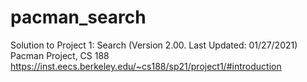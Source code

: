 # pacman_search
Solution to Project 1: Search (Version 2.00. Last Updated: 01/27/2021)
Pacman Project, CS 188
<ahref> https://inst.eecs.berkeley.edu/~cs188/sp21/project1/#introduction </ahref>
